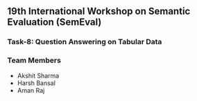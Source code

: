 ## 19th International Workshop on Semantic Evaluation (SemEval)
### Task-8: Question Answering on Tabular Data

### Team Members
- Akshit Sharma
- Harsh Bansal
- Aman Raj

